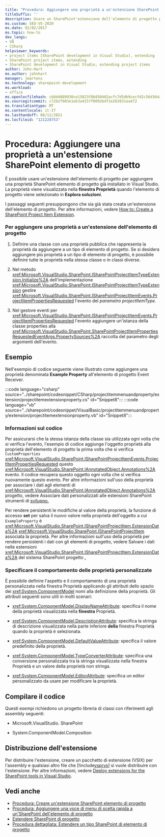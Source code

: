 ```yaml
---
title: "Procedura: Aggiungere una proprietà a un'estensione SharePoint Project elemento | Microsoft Docs"
titleSuffix: ''
description: Usare un SharePoint'estensione dell'elemento di progetto per aggiungere una proprietà a qualsiasi SharePoint di progetto già installato in Visual Studio.
ms.custom: SEO-VS-2020
ms.date: 02/02/2017
ms.topic: how-to
dev_langs:
- VB
- CSharp
helpviewer_keywords:
- project items [SharePoint development in Visual Studio], extending
- SharePoint project items, extending
- SharePoint development in Visual Studio, extending project items
author: John-Hart
ms.author: johnhart
manager: jmartens
ms.technology: sharepoint-development
ms.workload:
- office
ms.openlocfilehash: cb8d4889930ce15823f8b850402acfc7d5db9cecfd2c56d364a8af2a497cbce5
ms.sourcegitcommit: c72b2f603e1eb3a4157f00926df2e263831ea472
ms.translationtype: MT
ms.contentlocale: it-IT
ms.lasthandoff: 08/12/2021
ms.locfileid: "121228753"
---
```

# <a name="how-to-add-a-property-to-a-sharepoint-project-item-extension"></a>Procedura: Aggiungere una proprietà a un'estensione SharePoint elemento di progetto
  È possibile usare un'estensione dell'elemento di progetto per aggiungere una proprietà SharePoint elemento di progetto già installato in Visual Studio. La proprietà viene visualizzata nella **finestra Proprietà** quando l'elemento di progetto viene selezionato in **Esplora soluzioni**.

 I passaggi seguenti presuppongono che sia già stata creata un'estensione dell'elemento di progetto. Per altre informazioni, vedere [How to: Create a SharePoint Project Item Extension](../sharepoint/how-to-create-a-sharepoint-project-item-extension.md).

### <a name="to-add-a-property-to-a-project-item-extension"></a>Per aggiungere una proprietà a un'estensione dell'elemento di progetto

1. Definire una classe con una proprietà pubblica che rappresenta la proprietà da aggiungere a un tipo di elemento di progetto. Se si desidera aggiungere più proprietà a un tipo di elemento di progetto, è possibile definire tutte le proprietà nella stessa classe o in classi diverse.

2. Nel metodo <xref:Microsoft.VisualStudio.SharePoint.ISharePointProjectItemTypeExtension.Initialize%2A> dell'implementazione <xref:Microsoft.VisualStudio.SharePoint.ISharePointProjectItemTypeExtension> gestire <xref:Microsoft.VisualStudio.SharePoint.ISharePointProjectItemEvents.ProjectItemPropertiesRequested> l'evento del *parametro projectItemType.*

3. Nel gestore eventi per <xref:Microsoft.VisualStudio.SharePoint.ISharePointProjectItemEvents.ProjectItemPropertiesRequested> l'evento aggiungere un'istanza della classe properties alla <xref:Microsoft.VisualStudio.SharePoint.SharePointProjectItemPropertiesRequestedEventArgs.PropertySources%2A> raccolta del parametro degli argomenti dell'evento.

## <a name="example"></a>Esempio
 Nell'esempio di codice seguente viene illustrato come aggiungere una proprietà denominata **Example Property** all'elemento di progetto Event Receiver.

:::code language="csharp" source="../sharepoint/codesnippet/CSharp/projectitemmenuandproperty/extension/projectitemextensionproperty.cs" id="Snippet8":::
:::code language="vb" source="../sharepoint/codesnippet/VisualBasic/projectitemmenuandproperty/extension/projectitemextensionproperty.vb" id="Snippet8":::

### <a name="understand-the-code"></a>Informazioni sul codice
 Per assicurarsi che la stessa istanza della classe sia utilizzata ogni volta che si verifica l'evento, l'esempio di codice aggiunge l'oggetto proprietà alla proprietà dell'elemento di progetto la prima volta che si verifica `CustomProperties` <xref:Microsoft.VisualStudio.SharePoint.ISharePointProjectItemEvents.ProjectItemPropertiesRequested> questo <xref:Microsoft.VisualStudio.SharePoint.IAnnotatedObject.Annotations%2A> evento. Il codice recupera questo oggetto ogni volta che si verifica nuovamente questo evento. Per altre informazioni sull'uso della proprietà per associare i dati agli elementi di <xref:Microsoft.VisualStudio.SharePoint.IAnnotatedObject.Annotations%2A> progetto, vedere Associare dati personalizzati alle estensioni SharePoint strumenti di [sviluppo.](../sharepoint/associating-custom-data-with-sharepoint-tools-extensions.md)

 Per rendere persistenti le modifiche al valore della proprietà, la funzione di accesso **set** per salva il nuovo valore nella proprietà dell'oggetto a cui `ExampleProperty` è <xref:Microsoft.VisualStudio.SharePoint.ISharePointProjectItem.ExtensionData%2A> <xref:Microsoft.VisualStudio.SharePoint.ISharePointProjectItem> associata la proprietà. Per altre informazioni sull'uso della proprietà per rendere persistenti i dati con gli elementi di progetto, vedere Salvare i dati nelle estensioni <xref:Microsoft.VisualStudio.SharePoint.ISharePointProjectItem.ExtensionData%2A> del sistema SharePoint progetto [.](../sharepoint/saving-data-in-extensions-of-the-sharepoint-project-system.md)

### <a name="specify-the-behavior-of-custom-properties"></a>Specificare il comportamento delle proprietà personalizzate
 È possibile definire l'aspetto e il  comportamento di una proprietà personalizzata nella finestra Proprietà applicando gli attributi dello spazio dei <xref:System.ComponentModel> nomi alla definizione della proprietà. Gli attributi seguenti sono utili in molti scenari:

- <xref:System.ComponentModel.DisplayNameAttribute>: specifica il nome della proprietà visualizzata nella **finestra** Proprietà.

- <xref:System.ComponentModel.DescriptionAttribute>: specifica la stringa di descrizione visualizzata nella parte inferiore **della** finestra Proprietà quando la proprietà è selezionata.

- <xref:System.ComponentModel.DefaultValueAttribute>: specifica il valore predefinito della proprietà.

- <xref:System.ComponentModel.TypeConverterAttribute>: specifica una conversione personalizzata tra la  stringa visualizzata nella finestra Proprietà e un valore della proprietà non stringa.

- <xref:System.ComponentModel.EditorAttribute>: specifica un editor personalizzato da usare per modificare la proprietà.

## <a name="compile-the-code"></a>Compilare il codice
 Questi esempi richiedono un progetto libreria di classi con riferimenti agli assembly seguenti:

- Microsoft.VisualStudio. SharePoint

- System.ComponentModel.Composition

## <a name="deploy-the-extension"></a>Distribuzione dell'estensione
 Per distribuire l'estensione, creare un pacchetto di estensione (VSIX) per l'assembly e qualsiasi altro file che [!include[vsprvs](../sharepoint/includes/vsprvs-md.md)] si vuole distribuire con l'estensione. Per altre informazioni, vedere [Deploy extensions for the SharePoint tools in Visual Studio](../sharepoint/deploying-extensions-for-the-sharepoint-tools-in-visual-studio.md).

## <a name="see-also"></a>Vedi anche
- [Procedura: Creare un'estensione SharePoint elemento di progetto](../sharepoint/how-to-create-a-sharepoint-project-item-extension.md)
- [Procedura: Aggiungere una voce di menu di scelta rapida a un'SharePoint dell'elemento di progetto](../sharepoint/how-to-add-a-shortcut-menu-item-to-a-sharepoint-project-item-extension.md)
- [Estendere SharePoint di progetto](../sharepoint/extending-sharepoint-project-items.md)
- [Procedura dettagliata: Estendere un tipo SharePoint di elemento di progetto](../sharepoint/walkthrough-extending-a-sharepoint-project-item-type.md)
